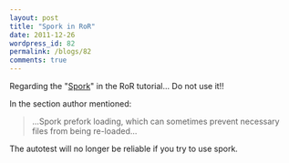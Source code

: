 ```yaml
---
layout: post
title: "Spork in RoR"
date: 2011-12-26
wordpress_id: 82
permalink: /blogs/82
comments: true
---
```

Regarding the "<a title="Spork" href="http://ruby.railstutorial.org/chapters/static-pages#sec:spork" target="_blank">Spork</a>" in the RoR tutorial... Do not use it!!

In the section author mentioned:
<blockquote>...Spork prefork loading, which can sometimes prevent necessary files from being re-loaded...</blockquote>
The autotest will no longer be reliable if you try to use spork.
